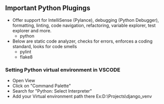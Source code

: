 ## Important Python Plugings
- Offer support for IntelliSense (Pylance), debugging (Python Debugger), formatting, linting,
  code navigation, refactoring, variable explorer, test explorer and more.
  - python
- Below are static code analyzer, checks for errors, enforces a coding standard, looks for code smells
  - pylint
  - flake8
### Setting Python virtual environment in VSCODE
* Open View
* Click on "Command Palette"
* Search for "Python: Select Interpreter"
* Add your Virtual environment path there Ex:D:\Projects\django_venv

